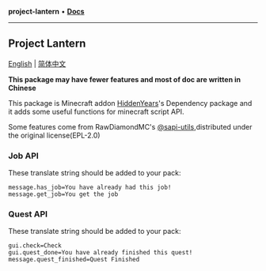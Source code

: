 **project-lantern** • [**Docs**](globals.md)

***

## Project Lantern
[English](README.md) | [简体中文](README-zh.md)

**This package may have fewer features and most of doc are written in Chinese**

This package is Minecraft addon [HiddenYears](https://klpbbs.com/thread-85797-1-1.html)'s Dependency package and it adds some useful functions for minecraft script API. 

Some features come from RawDiamondMC's [@sapi-utils](https://github.com/RawDiamondMC/sapi-utils),distributed under the original license(EPL-2.0)

### Job API
These translate string should be added to your pack:
~~~
message.has_job=You have already had this job!
message.get_job=You get the job
~~~

### Quest API
These translate string should be added to your pack:
~~~
gui.check=Check
gui.quest_done=You have already finished this quest!
message.quest_finished=Quest Finished
~~~
